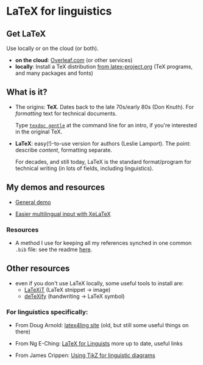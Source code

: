# LaTeX for linguistics

## Get LaTeX

Use locally or on the cloud (or both).

- __on the cloud__: [Overleaf.com](http://overleaf.com) (or other services)
- __locally__: Install a TeX distribution [from latex-project.org](https://www.latex-project.org/get/#tex-distributions) (TeX programs, and many packages and fonts)

## What is it?

- The origins: __TeX__. Dates back to the late 70s/early 80s (Don Knuth). For *formatting* text for technical documents.

  Type [`texdoc gentle`](https://www.ctan.org/pkg/gentle) at the command line for an intro, if you're interested in the original TeX.

- __LaTeX__: easy(!)-to-use version for authors (Leslie Lamport). The point: describe *content*, formatting separate.

  For decades, and still today, LaTeX is the standard format/program for technical writing (in lots of fields, including linguistics).

## My demos and resources

- [General demo](https://www.overleaf.com/read/qvdscvjbtjxr)

- [Easier multilingual input with XeLaTeX](https://www.overleaf.com/read/bsdkxhhxzfrh)

### Resources

- A method I use for keeping all my references synched in one common `.bib` file: see the readme [here](https://github.com/postylem/allbib).

## Other resources

- even if you don't use LaTeX locally, some useful tools to install are:
  - [LaTeXiT](https://www.chachatelier.fr/latexit/) (LaTeX stnippet -> image)
  - [deTeXify](https://detexify.kirelabs.org/classify.html) (handwriting -> LaTeX symbol)

### For linguistics specifically:
- From Doug Arnold: [latex4ling site](https://www1.essex.ac.uk/linguistics/external/clmt/latex4ling/) (old, but still some useful things on there)

- From Ng E-Ching: [LaTeX for Linguists](https://www.eching.org/resources/latex/for-linguistics/) more up to date, useful links

- From James Crippen: [Using TikZ for linguistic diagrams](https://ling.auf.net/lingbuzz/003379)






